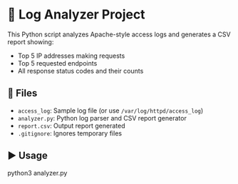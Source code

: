 # 🧾 Log Analyzer Project

This Python script analyzes Apache-style access logs and generates a CSV report showing:

- Top 5 IP addresses making requests
- Top 5 requested endpoints
- All response status codes and their counts

## 📁 Files

- `access_log`: Sample log file (or use `/var/log/httpd/access_log`)
- `analyzer.py`: Python log parser and CSV report generator
- `report.csv`: Output report generated
- `.gitignore`: Ignores temporary files

## ▶️ Usage

python3 analyzer.py
